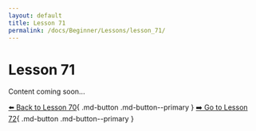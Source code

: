 ```yaml
---
layout: default
title: Lesson 71
permalink: /docs/Beginner/Lessons/lesson_71/
---
```


# Lesson 71

Content coming soon...

[⬅️ Back to Lesson 70](lesson_70.md){ .md-button .md-button--primary }  [➡️ Go to Lesson 72](lesson_72.md){ .md-button .md-button--primary }

